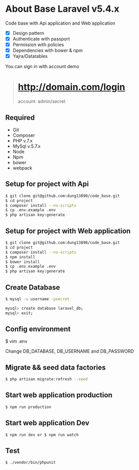 # About Base Laravel v5.4.x

Code base with Api application and Web application

- [x] Design pattern
- [x] Authenticate with passport
- [x] Permission with policies
- [x] Dependencies with bower & npm
- [x] Yajra/Datatables

You can sign in with account demo

>   # http://domain.com/login
>    account: admin/secret

## Required

 - Git
 - Composer
 - PHP v.7.x
 - MySql v.5.7.x
 - Node
 - Npm
 - bower
 - webpack

## Setup for project with Api

```sh
$ git clone git@github.com:dung13890/code_base.git
$ cd project
$ composer install --no-scripts
$ cp .env.example .env
$ php artisan key:generate
```

## Setup for project with Web application

```sh
$ git clone git@github.com:dung13890/code_base.git
$ cd project
$ composer install --no-scripts
$ npm install
$ bower install
$ cp .env.example .env
$ php artisan key:generate
```

## Create Database 

```sh
$ mysql -u username -psecret

mysql> create database laravel_db;
mysql> exit;
```
## Config environment
$ vim .env

Change DB_DATABASE, DB_USERNAME and DB_PASSWORD

## Migrate && seed data factories

```sh
$ php artisan migrate:refresh --seed
```

## Start web application production

```sh
$ npm run production
```

## Start web application Dev

```sh
$ npm run dev or $ npm run watch
```

## Test

```sh
$ ./vendor/bin/phpunit
```

